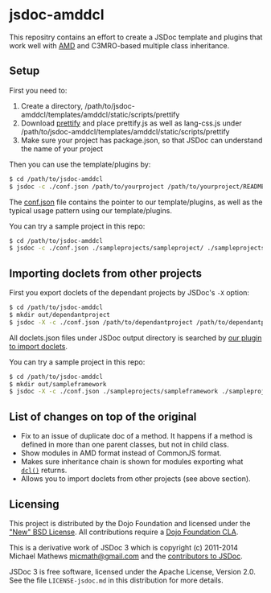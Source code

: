 # jsdoc-amddcl

This repositry contains an effort to create a JSDoc template and plugins that work well with [AMD](https://github.com/amdjs/amdjs-api/wiki/AMD) and C3MRO-based multiple class inheritance.

## Setup

First you need to:

1. Create a directory, /path/to/jsdoc-amddcl/templates/amddcl/static/scripts/prettify
2. Download [prettify](https://code.google.com/p/google-code-prettify/) and place prettify.js as well as lang-css.js under /path/to/jsdoc-amddcl/templates/amddcl/static/scripts/prettify
3. Make sure your project has package.json, so that JSDoc can understand the name of your project

Then you can use the template/plugins by:

```sh
$ cd /path/to/jsdoc-amddcl
$ jsdoc -c ./conf.json /path/to/yourproject /path/to/yourproject/README.md /path/to/yourproject/package.json
```

The [conf.json](https://github.com/ibm-js/jsdoc-amddcl/blob/master/conf.json) file contains the pointer to our template/plugins, as well as the typical usage pattern using our template/plugins.

You can try a sample project in this repo:

```sh
$ cd /path/to/jsdoc-amddcl
$ jsdoc -c ./conf.json ./sampleprojects/sampleproject/ ./sampleprojects/sampleproject/README.md ./sampleprojects/sampleproject/package.json
```

## Importing doclets from other projects

First you export doclets of the dependant projects by JSDoc's `-X` option:

```sh
$ cd /path/to/jsdoc-amddcl
$ mkdir out/dependantproject
$ jsdoc -X -c ./conf.json /path/to/dependantproject /path/to/dependantproject/package.json >! out/dependantproject/doclets.json
```

All doclets.json files under JSDoc output directory is searched by [our plugin to import doclets](https://github.com/ibm-js/jsdoc-amddcl/blob/master/custom-plugins/importer.js).

You can try a sample project in this repo:

```sh
$ cd /path/to/jsdoc-amddcl
$ mkdir out/sampleframework
$ jsdoc -X -c ./conf.json ./sampleprojects/sampleframework ./sampleprojects/sampleframework/package.json > out/sampleframework/doclets.json
```

## List of changes on top of the original

* Fix to an issue of duplicate doc of a method.
  It happens if a method is defined in more than one parent classes, but not in child class.
* Show modules in AMD format instead of CommonJS format.
* Makes sure inheritance chain is shown for modules exporting what [`dcl()`](http://www.dcljs.org/) returns.
* Allows you to import doclets from other projects (see above section).

## Licensing

This project is distributed by the Dojo Foundation and licensed under the ["New" BSD License](./LICENSE).
All contributions require a [Dojo Foundation CLA](http://dojofoundation.org/about/claForm).

This is a derivative work of JSDoc 3 which is copyright (c) 2011-2014 Michael Mathews <micmath@gmail.com> and the
[contributors to JSDoc](https://github.com/jsdoc3/jsdoc/graphs/contributors).

JSDoc 3 is free software, licensed under the Apache License, Version 2.0. See
the file `LICENSE-jsdoc.md` in this distribution for more details.
